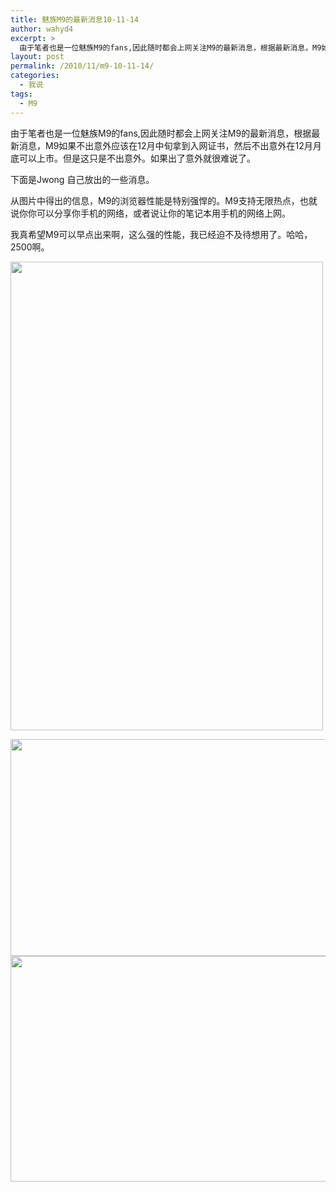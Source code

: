 ```yaml
---
title: 魅族M9的最新消息10-11-14
author: wahyd4
excerpt: >
  由于笔者也是一位魅族M9的fans,因此随时都会上网关注M9的最新消息，根据最新消息，M9如果不出意外应该在12月中旬拿到入网证书，然后不出意外在12月月底可以上市。
layout: post
permalink: /2010/11/m9-10-11-14/
categories:
  - 我说
tags:
  - M9
---
```

由于笔者也是一位魅族M9的fans,因此随时都会上网关注M9的最新消息，根据最新消息，M9如果不出意外应该在12月中旬拿到入网证书，然后不出意外在12月月底可以上市。但是这只是不出意外。如果出了意外就很难说了。

下面是Jwong 自己放出的一些消息。

从图片中得出的信息，M9的浏览器性能是特别强悍的。M9支持无限热点，也就说你你可以分享你手机的网络，或者说让你的笔记本用手机的网络上网。

我真希望M9可以早点出来啊，这么强的性能，我已经迫不及待想用了。哈哈，2500啊。

[<img class="aligncenter size-full wp-image-831" title="11-14-1_conew1" src="/images/2010/11/11-14-1_conew11.jpg" alt="" width="500" height="750" />][1]

[<img class="aligncenter size-full wp-image-832" title="11-14-2_conew1" src="/images/2010/11/11-14-2_conew1.jpg" alt="" width="600" height="347" />][2][<img class="aligncenter size-full wp-image-833" title="11-14-3_conew1" src="/images/2010/11/11-14-3_conew1.jpg" alt="" width="601" height="361" />][3]

 [1]: /images/2010/11/11-14-1_conew11.jpg
 [2]: /images/2010/11/11-14-2_conew1.jpg
 [3]: /images/2010/11/11-14-3_conew1.jpg